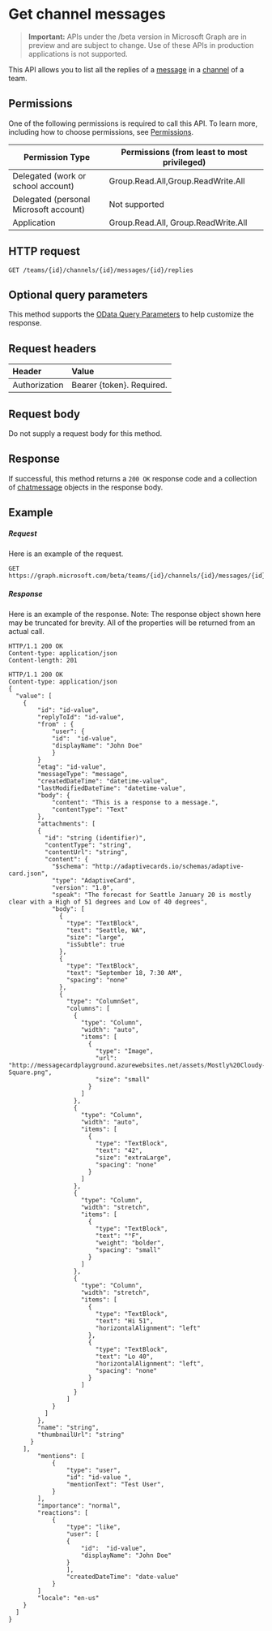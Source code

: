 # Get channel messages

> **Important:** APIs under the /beta version in Microsoft Graph are in preview and are subject to change. Use of these APIs in production applications is not supported.

This API allows you to list all the replies of a [message](../resouces/chatmmessage.md) in a [channel](../resources/channel.md) of a team.

## Permissions
One of the following permissions is required to call this API. To learn more, including how to choose permissions, see [Permissions](../../../concepts/permissions_reference.md).

|Permission Type|Permissions (from least to most privileged)|
|---------|-------------|
|Delegated (work or school account)|Group.Read.All,Group.ReadWrite.All|
|Delegated (personal Microsoft account)|Not supported|
|Application|Group.Read.All, Group.ReadWrite.All|

## HTTP request
<!-- { "blockType": "ignored" } -->
```http
GET /teams/{id}/channels/{id}/messages/{id}/replies
```
## Optional query parameters
This method supports the [OData Query Parameters](http://developer.microsoft.com/en-us/graph/docs/overview/query_parameters) to help customize the response.
## Request headers
| Header       | Value |
|:---------------|:--------|
| Authorization  | Bearer {token}. Required.  |

## Request body
Do not supply a request body for this method.

## Response
If successful, this method returns a `200 OK` response code and a collection of [chatmessage](../resources/channel.md) objects in the response body.
## Example
##### Request
Here is an example of the request.
<!-- {
  "blockType": "request",
  "name": "get_channel"
}-->
```http
GET https://graph.microsoft.com/beta/teams/{id}/channels/{id}/messages/{id}/replies
```
##### Response
Here is an example of the response. Note: The response object shown here may be truncated for brevity. All of the properties will be returned from an actual call.
<!-- {
  "blockType": "response",
  "truncated": true,
  "@odata.type": "microsoft.graph.channel"
} -->
```http
HTTP/1.1 200 OK
Content-type: application/json
Content-length: 201

HTTP/1.1 200 OK
Content-type: application/json
{
  "value": [
    {
        "id": "id-value",
        "replyToId": "id-value",
        "from" : {
            "user": { 
            "id":  "id-value",
            "displayName": "John Doe"
            }  
        }
        "etag": "id-value",
        "messageType": "message",
        "createdDateTime": "datetime-value",
        "lastModifiedDateTime": "datetime-value",
        "body": {
            "content": "This is a response to a message.",
            "contentType": "Text"
        },
        "attachments": [
        {
          "id": "string (identifier)",
          "contentType": "string",
          "contentUrl": "string",
          "content": {
            "$schema": "http://adaptivecards.io/schemas/adaptive-card.json",
            "type": "AdaptiveCard",
            "version": "1.0",
            "speak": "The forecast for Seattle January 20 is mostly clear with a High of 51 degrees and Low of 40 degrees",
            "body": [
              {
                "type": "TextBlock",
                "text": "Seattle, WA",
                "size": "large",
                "isSubtle": true
              },
              {
                "type": "TextBlock",
                "text": "September 18, 7:30 AM",
                "spacing": "none"
              },
              {
                "type": "ColumnSet",
                "columns": [
                  {
                    "type": "Column",
                    "width": "auto",
                    "items": [
                      {
                        "type": "Image",
                        "url": "http://messagecardplayground.azurewebsites.net/assets/Mostly%20Cloudy-Square.png",
                        "size": "small"
                      }
                    ]
                  },
                  {
                    "type": "Column",
                    "width": "auto",
                    "items": [
                      {
                        "type": "TextBlock",
                        "text": "42",
                        "size": "extraLarge",
                        "spacing": "none"
                      }
                    ]
                  },
                  {
                    "type": "Column",
                    "width": "stretch",
                    "items": [
                      {
                        "type": "TextBlock",
                        "text": "°F",
                        "weight": "bolder",
                        "spacing": "small"
                      }
                    ]
                  },
                  {
                    "type": "Column",
                    "width": "stretch",
                    "items": [
                      {
                        "type": "TextBlock",
                        "text": "Hi 51",
                        "horizontalAlignment": "left"
                      },
                      {
                        "type": "TextBlock",
                        "text": "Lo 40",
                        "horizontalAlignment": "left",
                        "spacing": "none"
                      }
                    ]
                  }
                ]
            }
          ]
        },
        "name": "string",
        "thumbnailUrl": "string"
      }
    ],
        "mentions": [
            {
                "type": "user",
                "id": "id-value ",
                "mentionText": "Test User",
            }
        ],
        "importance": "normal",
        "reactions": [
            {
                "type": "like",
                "user": [
                { 
                    "id":  "id-value",
                    "displayName": "John Doe"
                }
                ],
                "createdDateTime": "date-value"
            }
        ]
        "locale": "en-us"
    }
  ]
}
```

<!-- uuid: 8fcb5dbc-d5aa-4681-8e31-b001d5168d79
2015-10-25 14:57:30 UTC -->
<!-- {
  "type": "#page.annotation",
  "description": "Get channel",
  "keywords": "",
  "section": "documentation",
  "tocPath": ""
}-->